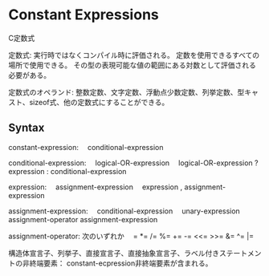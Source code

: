 # Constant Expressions
C定数式

定数式:
実行時ではなくコンパイル時に評価される。
定数を使用できるすべての場所で使用できる。
その型の表現可能な値の範囲にある対数として評価される必要がある。

定数式のオペランド:
整数定数、文字定数、浮動点少数定数、列挙定数、型キャスト、sizeof式、他の定数式にすることができる。


## Syntax
constant-expression:
 conditional-expression

conditional-expression:
 logical-OR-expression
 logical-OR-expression ? expression : conditional-expression

expression:
 assignment-expression
 expression , assignment-expression

assignment-expression:
 conditional-expression
 unary-expression assignment-operator assignment-expression

assignment-operator: 次のいずれか
 = *= /= %= += -= <<= >>= &= ^= |=

構造体宣言子、列挙子、直接宣言子、直接抽象宣言子、ラベル付きステートメントの非終端要素：
constant-ecpression非終端要素が含まれる。

